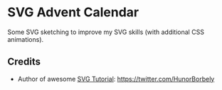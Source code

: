 # SVG Advent Calendar

Some SVG sketching to improve my SVG skills (with additional CSS animations).

## Credits

- Author of awesome [SVG Tutorial](https://svg-tutorial.com/): https://twitter.com/HunorBorbely
